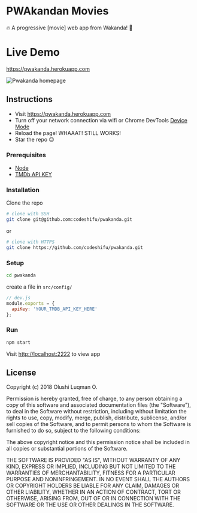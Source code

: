 # PWAkandan Movies

🔥 A progressive [movie] web app from Wakanda! 🚀

# Live Demo

https://pwakanda.herokuapp.com

![Pwakanda homepage](https://i.imgur.com/pJONJR8.png)

## Instructions

- Visit https://pwakanda.herokuapp.com
- Turn off your network connection via wifi or Chrome DevTools [Device Mode](https://developer.chrome.com/devtools/docs/device-mode#network-conditions)
- Reload the page! WHAAAT! STILL WORKS!
- Star the repo 😉

### Prerequisites

- [Node](http://nodejs.org/)
- [TMDb API KEY](https://www.themoviedb.org/)


### Installation
Clone the repo

```sh
# clone with SSH
git clone git@github.com:codeshifu/pwakanda.git
```

or

```sh
# clone with HTTPS
git clone https://github.com/codeshifu/pwakanda.git
```

### Setup

```sh
cd pwakanda
```

create a file in `src/config/`

```js
// dev.js
module.exports = {
  apiKey: 'YOUR_TMDB_API_KEY_HERE'
};
```

### Run

```sh
npm start
```

Visit [http://localhost:2222](http://localhost:2222) to view app

## License

Copyright (c) 2018 Olushi Luqman O.

Permission is hereby granted, free of charge, to any person obtaining a copy
of this software and associated documentation files (the "Software"), to deal
in the Software without restriction, including without limitation the rights
to use, copy, modify, merge, publish, distribute, sublicense, and/or sell
copies of the Software, and to permit persons to whom the Software is
furnished to do so, subject to the following conditions:

The above copyright notice and this permission notice shall be included in all
copies or substantial portions of the Software.

THE SOFTWARE IS PROVIDED "AS IS", WITHOUT WARRANTY OF ANY KIND, EXPRESS OR
IMPLIED, INCLUDING BUT NOT LIMITED TO THE WARRANTIES OF MERCHANTABILITY,
FITNESS FOR A PARTICULAR PURPOSE AND NONINFRINGEMENT. IN NO EVENT SHALL THE
AUTHORS OR COPYRIGHT HOLDERS BE LIABLE FOR ANY CLAIM, DAMAGES OR OTHER
LIABILITY, WHETHER IN AN ACTION OF CONTRACT, TORT OR OTHERWISE, ARISING FROM,
OUT OF OR IN CONNECTION WITH THE SOFTWARE OR THE USE OR OTHER DEALINGS IN THE
SOFTWARE.
